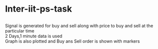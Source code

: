 # Inter-iit-ps-task<br>
##
Signal is generated for buy and sell along with price to buy and sell at the particular time <br>
2 Days,1 minute data is used<br>
Graph is also plotted and Buy ans Sell order is shown with markers<br>
##
